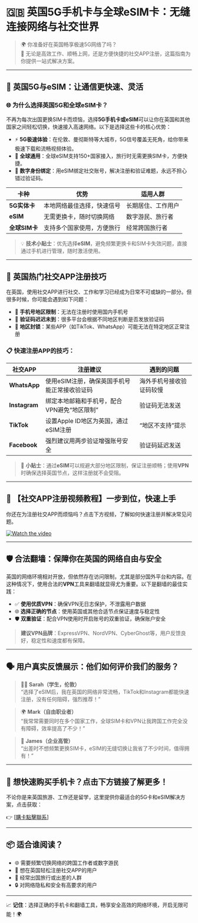 # 🇬🇧 英国5G手机卡与全球eSIM卡：无缝连接网络与社交世界

> 🌍 你准备好在英国畅享极速5G网络了吗？  
> 🦾 无论是高效工作、顺畅上网，还是方便快捷的社交APP注册，这篇指南为你提供一站式解决方案。

---

## 🚀 英国5G与eSIM：让通信更快速、灵活

### 🌐 为什么选择英国5G和全球eSIM卡？

不再为每次出国更换SIM卡而烦恼，选择**5G手机卡或eSIM**可以让你在英国和其他国家之间轻松切换，快速接入高速网络。以下是选择这些卡的核心优势：

- ⚡ **5G极速体验**：在伦敦、曼彻斯特等大城市，5G信号覆盖无死角，给你带来极速下载和流畅视频体验。
- 📶 **全球通用**：全球eSIM支持150+国家接入，旅行时无需更换SIM卡，方便快捷。
- 🔐 **数字身份绑定**：用eSIM绑定社交账号，解决注册和验证难题，永远不担心错过验证码。

| 卡种      | 优势                       | 适用人群           |
|-----------|----------------------------|--------------------|
| **5G实体卡** | 本地网络最佳选择，快速信号 | 长期居住、工作用户 |
| **eSIM**    | 无需更换卡，随时切换网络   | 数字游民、旅行者    |
| **全球SIM卡** | 支持多个国家使用，方便旅行 | 经常跨国旅行者      |

> 💡 **技术小贴士**：优先选择**eSIM**，避免频繁更换卡和SIM卡失效问题，直接通过手机进行管理，随时激活使用。

---

## 📲 英国热门社交APP注册技巧

在英国，使用社交APP进行社交、工作和学习已经成为日常不可或缺的一部分。但很多时候，你可能会遇到如下问题：

- 📱 **手机号地区限制**：无法在注册时使用国内手机号
- 🛑 **验证码迟迟未到**：很多平台会根据不同地区判断是否发放验证码
- 🚫 **地区封锁**：某些APP（如TikTok、WhatsApp）可能无法在特定地区正常注册

### 📋 快速注册APP的技巧：

| 社交APP       | 注册建议                                    | 遇到的问题            |
|---------------|---------------------------------------------|-----------------------|
| **WhatsApp**  | 使用eSIM注册，确保英国手机号能正常接收验证码 | 海外手机号接收验证码较慢 |
| **Instagram** | 绑定本地邮箱和手机号，配合VPN避免“地区限制”   | 验证码无法发送         |
| **TikTok**    | 设置Apple ID地区为英国，通过eSIM注册        | “地区不支持”提示       |
| **Facebook**  | 强烈建议用两步验证增强账号安全               | 验证码延迟发送         |

> 🧠 **小贴士**：通过**eSIM**可以规避大部分地区限制，保证注册顺畅；使用**VPN**时确保选择英国节点，这样注册就不会受阻。

---

## 🎥 【社交APP注册视频教程】一步到位，快速上手

你还在为注册社交APP而烦恼吗？点击下方视频，了解如何快速注册并解决常见问题。

[![Watch the video](https://img.youtube.com/vi/3enjqtwfZPw/hqdefault.jpg)](https://www.youtube.com/watch?v=3enjqtwfZPw)

---

## 🛡️ 合法翻墙：保障你在英国的网络自由与安全

英国的网络环境相对开放，但依然存在访问限制，尤其是部分国外平台和内容。在这种情况下，使用合法的**VPN**工具来翻墙就显得尤为重要。以下是翻墙的最佳实践：

- ✅ **使用优质VPN**：确保VPN无日志保护，不泄露用户数据
- 🌐 **选择正确的节点**：使用英国或其他合适节点保证速度与稳定性
- 🛡️ **双重验证**：配合VPN使用时开启账号的双重验证，确保账户安全

> **建议VPN品牌**：ExpressVPN、NordVPN、CyberGhost等，用户反馈良好，稳定性和速度都有保障。

---

## 🗣️ 用户真实反馈展示：他们如何评价我们的服务？

> 🧑‍💻 **Sarah（学生，伦敦）**  
> “选择了eSIM后，我在英国的网络非常流畅，TikTok和Instagram都能快速注册，没有任何阻碍，强烈推荐！”

> 🌍 **Mark（自由职业者）**  
> “我常常需要同时在多个国家工作，全球SIM卡和VPN让我跨国工作完全没有障碍，效率提高了不少！”

> 🧠 **James（企业高管）**  
> “出差时不想频繁更换SIM卡，eSIM的无缝切换让我省了不少时间，值得拥有！”

---

## 🛒 想快速购买手机卡？点击下方链接了解更多！

不论你是来英国旅游、工作还是留学，这里提供你最适合的5G卡和eSIM解决方案，点击获取：

👉 [[購卡點擊聯系](https://t.me/s/esim1088)]

---

## 📦 适合谁阅读？

- 🌐 需要频繁切换网络的跨国工作者或数字游民
- 📱 想在英国轻松注册社交APP的用户
- 🧳 经常出国旅行或出差的人群
- 🔒 对网络隐私和安全有高要求的用户

---

📈 **记住**：选择正确的手机卡和翻墙工具，畅享安全高效的网络环境，开启无限可能！🌍
